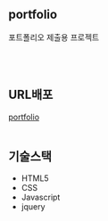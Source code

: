 ## portfolio
포트폴리오 제출용 프로젝트

<br>
<br>

## URL배포  
[portfolio](https://jaewon1676-portfolio.netlify.app/)
<br>
<br>

## 기술스택
- HTML5   
- CSS  
- Javascript 
- jquery
